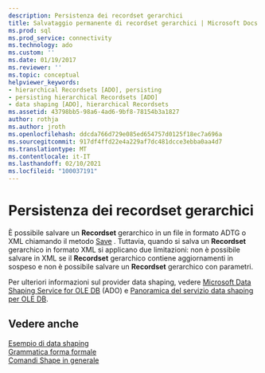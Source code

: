 ```yaml
---
description: Persistenza dei recordset gerarchici
title: Salvataggio permanente di recordset gerarchici | Microsoft Docs
ms.prod: sql
ms.prod_service: connectivity
ms.technology: ado
ms.custom: ''
ms.date: 01/19/2017
ms.reviewer: ''
ms.topic: conceptual
helpviewer_keywords:
- hierarchical Recordsets [ADO], persisting
- persisting hierarchical Recordsets [ADO]
- data shaping [ADO], hierarchical Recordsets
ms.assetid: 43798bb5-98a6-4ad6-9bf8-78154b3a1827
author: rothja
ms.author: jroth
ms.openlocfilehash: ddcda766d729e085ed654757d0125f18ec7a696a
ms.sourcegitcommit: 917df4ffd22e4a229af7dc481dcce3ebba0aa4d7
ms.translationtype: MT
ms.contentlocale: it-IT
ms.lasthandoff: 02/10/2021
ms.locfileid: "100037191"
---
```

# <a name="persisting-hierarchical-recordsets"></a>Persistenza dei recordset gerarchici
È possibile salvare un **Recordset** gerarchico in un file in formato ADTG o XML chiamando il metodo [Save](../../../ado/reference/ado-api/save-method.md) . Tuttavia, quando si salva un **Recordset** gerarchico in formato XML si applicano due limitazioni: non è possibile salvare in XML se il **Recordset** gerarchico contiene aggiornamenti in sospeso e non è possibile salvare un **Recordset** gerarchico con parametri.  
  
 Per ulteriori informazioni sul provider data shaping, vedere [Microsoft Data Shaping Service for OLE DB](../../../ado/guide/appendixes/microsoft-data-shaping-service-for-ole-db-ado-service-provider.md) (ADO) e [Panoramica del servizio data shaping per OLE DB](/previous-versions/windows/desktop/ms719615(v=vs.85)).  
  
## <a name="see-also"></a>Vedere anche  
 [Esempio di data shaping](../../../ado/guide/data/data-shaping-example.md)   
 [Grammatica forma formale](../../../ado/guide/data/formal-shape-grammar.md)   
 [Comandi Shape in generale](../../../ado/guide/data/shape-commands-in-general.md)